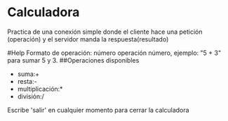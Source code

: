 # Calculadora
Practica de una conexión simple donde el cliente hace una petición (operación) y el servidor manda la respuesta(resultado)

#Help
Formato de operación: número operación número, ejemplo: "5 + 3" para sumar 5 y 3.
##Operaciones disponibles
+ suma:+
+ resta:-
+ multiplicación:*
+ división:/

Escribe 'salir' en cualquier momento para cerrar la calculadora
